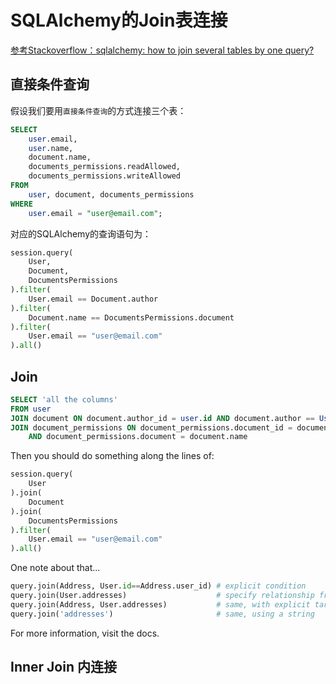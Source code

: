 # SQLAlchemy的Join表连接

[参考Stackoverflow：sqlalchemy: how to join several tables by one query?](https://stackoverflow.com/questions/6044309/sqlalchemy-how-to-join-several-tables-by-one-query)



## 直接条件查询

假设我们要用`直接条件查询`的方式连接三个表：
```sql
SELECT
    user.email,
    user.name,
    document.name,
    documents_permissions.readAllowed,
    documents_permissions.writeAllowed
FROM
    user, document, documents_permissions
WHERE
    user.email = "user@email.com";
```

对应的SQLAlchemy的查询语句为：
```py
session.query(
    User, 
    Document, 
    DocumentsPermissions
).filter(
    User.email == Document.author
).filter(
    Document.name == DocumentsPermissions.document
).filter(
    User.email == "user@email.com"
).all()
```


## Join

```sql
SELECT 'all the columns'
FROM user
JOIN document ON document.author_id = user.id AND document.author == User.email
JOIN document_permissions ON document_permissions.document_id = document.id 
    AND document_permissions.document = document.name
```

Then you should do something along the lines of:
```py
session.query(
    User
).join(
    Document
).join(
    DocumentsPermissions
).filter(
    User.email == "user@email.com"
).all()
```

One note about that...
```py
query.join(Address, User.id==Address.user_id) # explicit condition
query.join(User.addresses)                    # specify relationship from left to right
query.join(Address, User.addresses)           # same, with explicit target
query.join('addresses')                       # same, using a string
```
For more information, visit the docs.


## Inner Join 内连接

